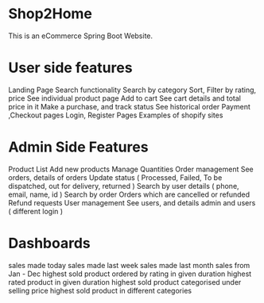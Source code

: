 # Shop2Home
This is an eCommerce Spring Boot Website.

# User side features

Landing Page
Search functionality
Search by category
Sort, Filter by rating, price
See individual product page
Add to cart
See cart details and total price in it
Make a purchase, and track status
See historical order
Payment ,Checkout pages
Login, Register Pages
Examples of shopify sites

# Admin Side Features

Product List
Add new products
Manage Quantities
Order management
See orders, details of orders
Update status ( Processed, Failed, To be dispatched, out for delivery, returned )
Search by user details ( phone, email, name, id )
Search by order
Orders which are cancelled or refunded
Refund requests
User management
See users, and details
admin and users ( different login )

# Dashboards

sales made today
sales made last week
sales made last month
sales from Jan - Dec
highest sold product ordered by rating in given duration
highest rated product in given duration
highest sold product categorised under selling price
highest sold product in different categories
